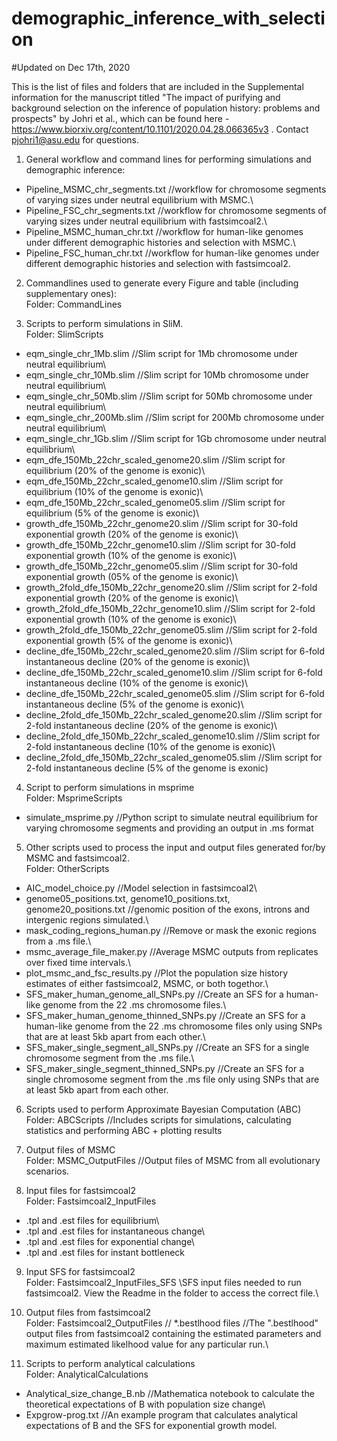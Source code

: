 # demographic_inference_with_selection
#Updated on Dec 17th, 2020

This is the list of files and folders that are included in the Supplemental information for the manuscript titled "The impact of purifying and background selection on the inference of population history: problems and prospects" by Johri et al., which can be found here - https://www.biorxiv.org/content/10.1101/2020.04.28.066365v3 . Contact pjohri1@asu.edu for questions.

1. General workflow and command lines for performing simulations and demographic inference:
- Pipeline_MSMC_chr_segments.txt //workflow for chromosome segments of varying sizes under neutral equilibrium with MSMC.\
- Pipeline_FSC_chr_segments.txt //workflow for chromosome segments of varying sizes under neutral equilibrium with fastsimcoal2.\
- Pipeline_MSMC_human_chr.txt //workflow for human-like genomes under different demographic histories and selection with MSMC.\
- Pipeline_FSC_human_chr.txt //workflow for human-like genomes under different demographic histories and selection with fastsimcoal2.

2. Commandlines used to generate every Figure and table (including supplementary ones):\
Folder: CommandLines

3. Scripts to perform simulations in SliM.\
Folder: SlimScripts
- eqm_single_chr_1Mb.slim //Slim script for 1Mb chromosome under neutral equilibrium\
- eqm_single_chr_10Mb.slim //Slim script for 10Mb chromosome under neutral equilibrium\
- eqm_single_chr_50Mb.slim //Slim script for 50Mb chromosome under neutral equilibrium\
- eqm_single_chr_200Mb.slim //Slim script for 200Mb chromosome under neutral equilibrium\
- eqm_single_chr_1Gb.slim //Slim script for 1Gb chromosome under neutral equilibrium\
- eqm_dfe_150Mb_22chr_scaled_genome20.slim //Slim script for equilibrium (20% of the genome is exonic)\
- eqm_dfe_150Mb_22chr_scaled_genome10.slim //Slim script for equilibrium (10% of the genome is exonic)\
- eqm_dfe_150Mb_22chr_scaled_genome05.slim //Slim script for equilibrium (5% of the genome is exonic)\
- growth_dfe_150Mb_22chr_genome20.slim //Slim script for 30-fold exponential growth (20% of the genome is exonic)\
- growth_dfe_150Mb_22chr_genome10.slim //Slim script for 30-fold exponential growth (10% of the genome is exonic)\
- growth_dfe_150Mb_22chr_genome05.slim //Slim script for 30-fold exponential growth (05% of the genome is exonic)\
- growth_2fold_dfe_150Mb_22chr_genome20.slim //Slim script for 2-fold exponential growth (20% of the genome is exonic)\
- growth_2fold_dfe_150Mb_22chr_genome10.slim //Slim script for 2-fold exponential growth (10% of the genome is exonic)\
- growth_2fold_dfe_150Mb_22chr_genome05.slim //Slim script for 2-fold exponential growth (5% of the genome is exonic)\
- decline_dfe_150Mb_22chr_scaled_genome20.slim //Slim script for 6-fold instantaneous decline (20% of the genome is exonic)\
- decline_dfe_150Mb_22chr_scaled_genome10.slim //Slim script for 6-fold instantaneous decline (10% of the genome is exonic)\
- decline_dfe_150Mb_22chr_scaled_genome05.slim //Slim script for 6-fold instantaneous decline (5% of the genome is exonic)\
- decline_2fold_dfe_150Mb_22chr_scaled_genome20.slim //Slim script for 2-fold instantaneous decline (20% of the genome is exonic)\
- decline_2fold_dfe_150Mb_22chr_scaled_genome10.slim //Slim script for 2-fold instantaneous decline (10% of the genome is exonic)\
- decline_2fold_dfe_150Mb_22chr_scaled_genome05.slim //Slim script for 2-fold instantaneous decline (5% of the genome is exonic)

4. Script to perform simulations in msprime\
Folder: MsprimeScripts
- simulate_msprime.py //Python script to simulate neutral equilibrium for varying chromosome segments and providing an output in .ms format

5. Other scripts used to process the input and output files generated for/by MSMC and fastsimcoal2.\
Folder: OtherScripts
- AIC_model_choice.py //Model selection in fastsimcoal2\
- genome05_positions.txt, genome10_positions.txt, genome20_positions.txt //genomic position of the exons, introns and intergenic regions simulated.\
- mask_coding_regions_human.py //Remove or mask the exonic regions from a .ms file.\
- msmc_average_file_maker.py //Average MSMC outputs from replicates over fixed time intervals.\
- plot_msmc_and_fsc_results.py //Plot the population size history estimates of either fastsimcoal2, MSMC, or both togethor.\ 
- SFS_maker_human_genome_all_SNPs.py //Create an SFS for a human-like genome from the 22 .ms chromosome files.\
- SFS_maker_human_genome_thinned_SNPs.py //Create an SFS for a human-like genome from the 22 .ms chromosome files only using SNPs that are at least 5kb apart from each other.\
- SFS_maker_single_segment_all_SNPs.py //Create an SFS for a single chromosome segment from the .ms file.\
- SFS_maker_single_segment_thinned_SNPs.py //Create an SFS for a single chromosome segment from the .ms file only using SNPs that are at least 5kb apart from each other.

6. Scripts used to perform Approximate Bayesian Computation (ABC)\
Folder: ABCScripts //Includes scripts for simulations, calculating statistics and performing ABC + plotting results

7. Output files of MSMC\
Folder: MSMC_OutputFiles //Output files of MSMC from all evolutionary scenarios.

8. Input files for fastsimcoal2\
Folder: Fastsimcoal2_InputFiles
- .tpl and .est files for equilibrium\
- .tpl and .est files for instantaneous change\
- .tpl and .est files for exponential change\
- .tpl and .est files for instant bottleneck

9. Input SFS for fastsimcoal2\
Folder: Fastsimcoal2_InputFiles_SFS \\SFS input files needed to run fastsimcoal2. View the Readme in the folder to  access the correct file.\

10. Output files from fastsimcoal2\
Folder: Fastsimcoal2_OutputFiles // *.bestlhood files //The ".bestlhood" output files from fastsimcoal2 containing the estimated parameters and maximum estimated likelhood value for any particular run.\

11. Scripts to perform analytical calculations\
Folder: AnalyticalCalculations
- Analytical_size_change_B.nb //Mathematica notebook to calculate the theoretical expectations of B with population size change\
- Expgrow-prog.txt //An example program that calculates analytical expectations of B and the SFS for exponential growth model.
